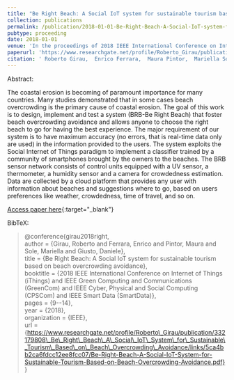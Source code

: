 ```yaml
---
title: "Be Right Beach: A Social IoT system for sustainable tourism based on beach overcrowding avoidance"
collection: publications
permalink: /publication/2018-01-01-Be-Right-Beach-A-Social-IoT-system-for-sustainable-tourism-based-on-beach-overcrowding-avoidance
pubtype: proceeding
date: 2018-01-01
venue: 'In the proceedings of 2018 IEEE International Conference on Internet of Things (iThings) and IEEE Green Computing and Communications (GreenCom) and IEEE Cyber, Physical and Social Computing (CPSCom) and IEEE Smart Data (SmartData)'
paperurl: 'https://www.researchgate.net/profile/Roberto_Girau/publication/332179808_Be_Right_Beach_A_Social_IoT_System_for_Sustainable_Tourism_Based_on_Beach_Overcrowding_Avoidance/links/5ca4bb2ca6fdcc12ee8fcc07/Be-Right-Beach-A-Social-IoT-System-for-Sustainable-Tourism-Based-on-Beach-Overcrowding-Avoidance.pdf'
citation: ' Roberto Girau,  Enrico Ferrara,  Maura Pintor,  Mariella Sole,  Daniele Giusto, &quot;Be Right Beach: A Social IoT system for sustainable tourism based on beach overcrowding avoidance.&quot; In the proceedings of 2018 IEEE International Conference on Internet of Things (iThings) and IEEE Green Computing and Communications (GreenCom) and IEEE Cyber, Physical and Social Computing (CPSCom) and IEEE Smart Data (SmartData), 2018.'
---
```

Abstract:

The coastal erosion is becoming of paramount importance for many countries. Many studies demonstrated that in some cases beach overcrowding is the primary cause of coastal erosion. The goal of this work is to design, implement and test a system (BRB-Be Right Beach) that foster beach overcrowding avoidance and allows anyone to choose the right beach to go for having the best experience. The major requirement of our system is to have maximum accuracy (no errors, that is real-time data only are used) in the information provided to the users. The system exploits the Social Internet of Things paradigm to implement a classifier trained by a community of smartphones brought by the owners to the beaches. The BRB sensor network consists of control units equipped with a UV sensor, a thermometer, a humidity sensor and a camera for crowdedness estimation. Data are collected by a cloud platform that provides any user with information about beaches and suggestions where to go, based on users preferences like weather, crowdedness, time of travel, and so on.

[Access paper here](https://www.researchgate.net/profile/Roberto_Girau/publication/332179808_Be_Right_Beach_A_Social_IoT_System_for_Sustainable_Tourism_Based_on_Beach_Overcrowding_Avoidance/links/5ca4bb2ca6fdcc12ee8fcc07/Be-Right-Beach-A-Social-IoT-System-for-Sustainable-Tourism-Based-on-Beach-Overcrowding-Avoidance.pdf){:target="_blank"}

BibTeX: 
>@conference{girau2018right,<br>    author = {Girau, Roberto and Ferrara, Enrico and Pintor, Maura and Sole, Mariella and Giusto, Daniele},<br>    title = {Be Right Beach: A Social IoT system for sustainable tourism based on beach overcrowding avoidance},<br>    booktitle = {2018 IEEE International Conference on Internet of Things (iThings) and IEEE Green Computing and Communications (GreenCom) and IEEE Cyber, Physical and Social Computing (CPSCom) and IEEE Smart Data (SmartData)},<br>    pages = {9--14},<br>    year = {2018},<br>    organization = {IEEE},<br>    url = {https://www.researchgate.net/profile/Roberto\_Girau/publication/332179808\_Be\_Right\_Beach\_A\_Social\_IoT\_System\_for\_Sustainable\_Tourism\_Based\_on\_Beach\_Overcrowding\_Avoidance/links/5ca4bb2ca6fdcc12ee8fcc07/Be-Right-Beach-A-Social-IoT-System-for-Sustainable-Tourism-Based-on-Beach-Overcrowding-Avoidance.pdf}<br>}<br>